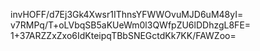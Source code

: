 invHOFF/d7Ej3Gk4Xwsr1IThnsYFWWOvuMJD6uM48yI=
v7RMPq/T+oLVbqSB5aKUeWm0l3QWfpZU6lDDhzgL8FE=
1+37ARZZxZxo6IdKteipqTBbSNEGctdKk7KK/FAWZoo=
